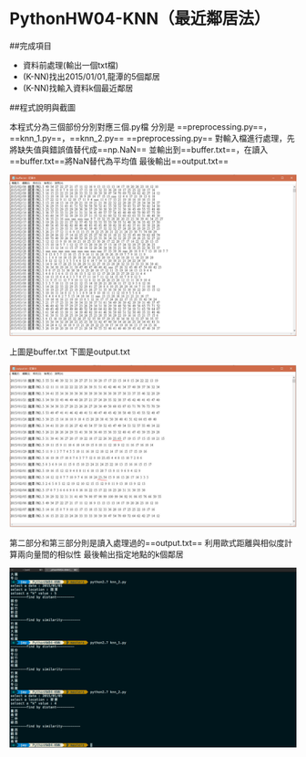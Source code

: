 # PythonHW04-KNN（最近鄰居法）
##完成項目
 * 資料前處理(輸出一個txt檔)
 * (K-NN)找出2015/01/01,龍潭的5個鄰居
 * (K-NN)找輸入資料k個最近鄰居
 
##程式說明與截圖

本程式分為三個部份分別對應三個.py檔
分別是 ==preprocessing.py==， ==knn_1.py==，==knn_2.py==
==preprocessing.py== 對輸入檔進行處理，先將缺失值與錯誤值替代成==np.NaN==
並輸出到==buffer.txt==，在讀入==buffer.txt==將NaN替代為平均值
最後輸出==output.txt==

![](https://github.com/miyuiki/PythonHW04-KNN/blob/master/capture/capture%2005292103.jpg?raw=true)

上圖是buffer.txt
下圖是output.txt

![](https://github.com/miyuiki/PythonHW04-KNN/blob/master/capture/capture%2005292104.jpg?raw=true)

第二部分和第三部分則是讀入處理過的==output.txt==
利用歐式距離與相似度計算兩向量間的相似性
最後輸出指定地點的k個鄰居

![](https://github.com/miyuiki/PythonHW04-KNN/blob/master/capture/%E8%9E%A2%E5%B9%95%E5%BF%AB%E7%85%A7%202017-05-29%20%E4%B8%8B%E5%8D%885.06.49.png?raw=true)


